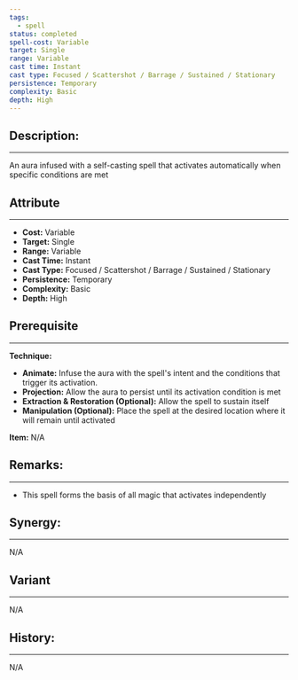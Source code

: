 ```yaml
---
tags:
  - spell
status: completed
spell-cost: Variable
target: Single
range: Variable
cast time: Instant
cast type: Focused / Scattershot / Barrage / Sustained / Stationary
persistence: Temporary
complexity: Basic
depth: High
---
```

## Description:  
---  
An aura infused with a self-casting spell that activates automatically when specific conditions are met  
  
## Attribute  
___  
- __Cost:__ Variable  
- __Target:__ Single  
- __Range:__ Variable  
- __Cast Time:__ Instant  
- __Cast Type:__ Focused / Scattershot / Barrage / Sustained / Stationary  
- __Persistence:__ Temporary  
- __Complexity:__ Basic  
- __Depth:__ High  
  
## Prerequisite  
___  
  
__Technique:__  
  
- __Animate:__ Infuse the aura with the spell's intent and the conditions that trigger its activation.  
- __Projection:__ Allow the aura to persist until its activation condition is met  
- __Extraction & Restoration (Optional):__ Allow the spell to sustain itself  
- __Manipulation (Optional):__ Place the spell at the desired location where it will remain until activated  
  
__Item:__ N/A  
  
## Remarks:  
___  
- This spell forms the basis of all magic that activates independently  
  
## Synergy:  
___  
N/A  
  
## Variant  
___  
N/A  
  
## History:  
___  
N/A